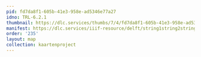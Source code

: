 ```yaml
---
pid: fd7da8f1-605b-41e3-958e-ad5346e77a27
idno: TRL-6.2.1
thumbnail: https://dlc.services/thumbs/7/4/fd7da8f1-605b-41e3-958e-ad5346e77a27/full/400,339/0/default.jpg
manifest: https://dlc.services/iiif-resource/delft/string1string2string3/kaartenproject-2007/TRL-6.2.1
order: '235'
layout: map
collection: kaartenproject
---
```

